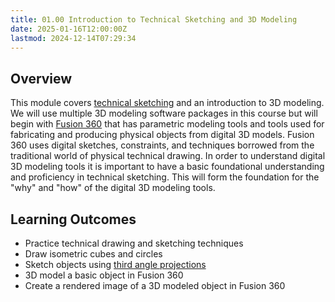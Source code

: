 ```yaml
---
title: 01.00 Introduction to Technical Sketching and 3D Modeling
date: 2025-01-16T12:00:00Z
lastmod: 2024-12-14T07:29:34
---
```


## Overview

This module covers [technical sketching](../../../../drawing/technical-sketching.md) and an introduction to 3D modeling. We will use multiple 3D modeling software packages in this course but will begin with [Fusion 360](../../../../3d-modeling/fusion-360/fusion-360.md) that has parametric modeling tools and tools used for fabricating and producing physical objects from digital 3D models. Fusion 360 uses digital sketches, constraints, and techniques borrowed from the traditional world of physical technical drawing. In order to understand digital 3D modeling tools it is important to have a basic foundational understanding and proficiency in technical sketching. This will form the foundation for the "why" and "how" of the digital 3D modeling tools.

## Learning Outcomes

- Practice technical drawing and sketching techniques
- Draw isometric cubes and circles
- Sketch objects using [third angle projections](../../../../drawing/third-angle-projection.md)
- 3D model a basic object in Fusion 360
- Create a rendered image of a 3D modeled object in Fusion 360
